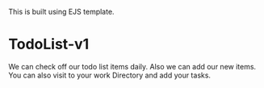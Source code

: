 This is built using EJS template.

# TodoList-v1
We can check off our todo list items daily. Also we can add our new items. You can also visit to your work Directory and add your tasks.
